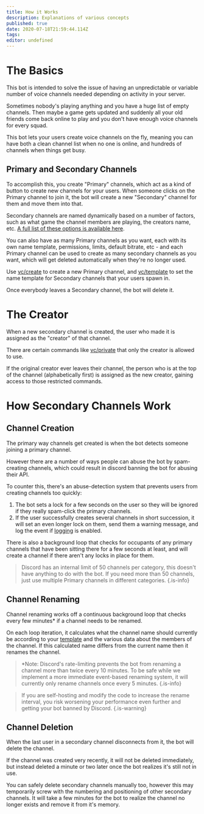 ```yaml
---
title: How it Works
description: Explanations of various concepts
published: true
date: 2020-07-18T21:59:44.114Z
tags: 
editor: undefined
---
```


# The Basics

This bot is intended to solve the issue of having an unpredictable or variable number of voice channels needed depending on activity in your server.

Sometimes nobody's playing anything and you have a huge list of empty channels. Then maybe a game gets updated and suddenly all your old friends come back online to play and you don't have enough voice channels for every squad.

This bot lets your users create voice channels on the fly, meaning you can have both a clean channel list when no one is online, and hundreds of channels when things get busy.

## Primary and Secondary Channels

To accomplish this, you create "Primary" channels, which act as a kind of button to create new channels for your users. When someone clicks on the Primary channel to join it, the bot will create a new "Secondary" channel for them and move them into that.

Secondary channels are named dynamically based on a number of factors, such as what game the channel members are playing, the creators name, etc. [A full list of these options is available here](/command/template).

You can also have as many Primary channels as you want, each with its own name template, permissions, limits, default bitrate, etc - and each Primary channel can be used to create as many secondary channels as you want, which will get deleted automatically when they're no longer used.

Use [vc/create](/command/create) to create a new Primary channel, and [vc/template](/command/template) to set the name template for Secondary channels that your users spawn in.

Once everybody leaves a Secondary channel, the bot will delete it.

# The Creator

When a new secondary channel is created, the user who made it is assigned as the "creator" of that channel.

There are certain commands like [vc/private](/command/private) that only the creator is allowed to use.

If the original creator ever leaves their channel, the person who is at the top of the channel (alphabetically first) is assigned as the new creator, gaining access to those restricted commands.

# How Secondary Channels Work

## Channel Creation

The primary way channels get created is when the bot detects someone joining a primary channel.

However there are a number of ways people can abuse the bot by spam-creating channels, which could result in discord banning the bot for abusing their API.

To counter this, there's an abuse-detection system that prevents users from creating channels too quickly:

1. The bot sets a lock for a few seconds on the user so they will be ignored if they really spam-click the primary channels.
2. If the user successfully creates several channels in short succession, it will set an even longer lock on them, send them a warning message, and log the event if [logging](/command/logging) is enabled.

There is also a background loop that checks for occupants of any primary channels that have been sitting there for a few seconds at least, and will create a channel if there aren't any locks in place for them.

> Discord has an internal limit of 50 channels per category, this doesn't have anything to do with the bot. If you need more than 50 channels, just use multiple Primary channels in different categories.
{.is-info}


## Channel Renaming

Channel renaming works off a continuous background loop that checks every few minutes* if a channel needs to be renamed.

On each loop iteration, it calculates what the channel name should currently be according to your [template](/command/template) and the various data about the members of the channel. If this calculated name differs from the current name then it renames the channel.

> *Note: Discord's rate-limiting prevents the bot from renaming a channel more than twice every 10 minutes. To be safe while we implement a more immediate event-based renaming system, it will currently only rename channels once every 5 minutes.
{.is-info}

> If you are self-hosting and modify the code to increase the rename interval, you risk worsening your performance even further and getting your bot banned by Discord. 
{.is-warning}

## Channel Deletion

When the last user in a secondary channel disconnects from it, the bot will delete the channel.

If the channel was created very recently, it will not be deleted immediately, but instead deleted a minute or two later once the bot realizes it's still not in use.

You can safely delete secondary channels manually too, however this may temporarily screw with the numbering and positioning of other secondary channels. It will take a few minutes for the bot to realize the channel no longer exists and remove it from it's memory.